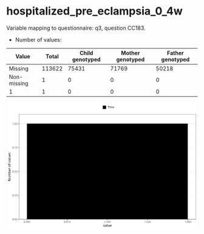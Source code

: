 # hospitalized_pre_eclampsia_0_4w
Variable mapping to questionnaire: q3, question CC183.
- Number of values:

| Value | Total | Child genotyped | Mother genotyped | Father genotyped |
| ----- | ----- | --------------- | ---------------- | ---------------- |
| Missing | 113622 | 75431 | 71769 | 50218 |
| Non-missing | 1 | 0 | 0 | 0 |
| 1 | 1 | 0 | 0 | 0 |



![](hospitalized_pre_eclampsia_0_4w_n.png)



